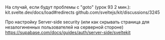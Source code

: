 На случай, если будут проблемы с "goto" (урок 93 2 мин.):
kit.svelte.dev/docs/load#redirects
github.com/sveltejs/kit/discussions/3245

Про настройку Server-side security (или как скрывать страница для незалогиненных пользователей на серверной стороне)
https://supabase.com/docs/guides/auth/server-side/sveltekit
